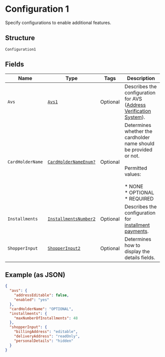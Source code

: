 
# Configuration 1

Specify configurations to enable additional features.

## Structure

`Configuration1`

## Fields

| Name | Type | Tags | Description |
|  --- | --- | --- | --- |
| `Avs` | [`Avs1`](../../doc/models/avs-1.md) | Optional | Describes the configuration for AVS ([Address Verification System](https://en.wikipedia.org/wiki/Address_Verification_System)). |
| `CardHolderName` | [`CardHolderNameEnum?`](../../doc/models/card-holder-name-enum.md) | Optional | Determines whether the cardholder name should be provided or not.<br><br>Permitted values:<br><br>* NONE<br>* OPTIONAL<br>* REQUIRED |
| `Installments` | [`InstallmentsNumber2`](../../doc/models/installments-number-2.md) | Optional | Describes the configuration for [installment payments](https://docs.adyen.com/payment-methods/cards/credit-card-installments). |
| `ShopperInput` | [`ShopperInput2`](../../doc/models/shopper-input-2.md) | Optional | Determines how to display the details fields. |

## Example (as JSON)

```json
{
  "avs": {
    "addressEditable": false,
    "enabled": "yes"
  },
  "cardHolderName": "OPTIONAL",
  "installments": {
    "maxNumberOfInstallments": 48
  },
  "shopperInput": {
    "billingAddress": "editable",
    "deliveryAddress": "readOnly",
    "personalDetails": "hidden"
  }
}
```

